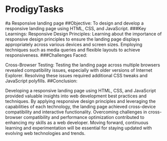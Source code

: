 # ProdigyTasks
#a Responsive landing page 
##Objective:
To design and develop a responsive landing page using HTML, CSS, and JavaScript.
###Key Learnings:
Responsive Design Principles:
Learning about the importance of responsive design principles to ensure the landing page displays appropriately across various devices and screen sizes. Employing techniques such as media queries and flexible layouts to achieve responsiveness.
###Challenges Faced:

Cross-Browser Testing:
Testing the landing page across multiple browsers revealed compatibility issues, especially with older versions of Internet Explorer. Resolving these issues required additional CSS tweaks and JavaScript polyfills.
##Conclusion:

Developing a responsive landing page using HTML, CSS, and JavaScript provided valuable insights into web development best practices and techniques. By applying responsive design principles and leveraging the capabilities of each technology, the landing page achieved cross-device compatibility and interactive functionality. Overcoming challenges in cross-browser compatibility and performance optimization contributed to enhancing my skills as a web developer. Moving forward, continuous learning and experimentation will be essential for staying updated with evolving web technologies and trends.
